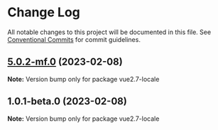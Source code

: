 # Change Log

All notable changes to this project will be documented in this file.
See [Conventional Commits](https://conventionalcommits.org) for commit guidelines.

## [5.0.2-mf.0](https://codehub-dg-g.huawei.com/AIF/TINY/opentiny-vue/compare/vue2.7-locale@1.0.1-beta.0...vue2.7-locale@5.0.2-mf.0) (2023-02-08)

**Note:** Version bump only for package vue2.7-locale





## 1.0.1-beta.0 (2023-02-08)

**Note:** Version bump only for package vue2.7-locale
